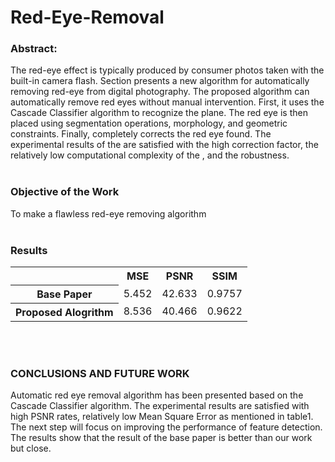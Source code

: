 # Red-Eye-Removal

### Abstract:
The red-eye effect is typically produced by consumer  photos taken with the  built-in camera flash. Section presents a new algorithm for automatically removing red-eye from digital photography. The proposed algorithm can automatically remove red eyes without manual intervention. First, it uses the Cascade Classifier algorithm to recognize the  plane. The red eye is then placed using segmentation operations, morphology, and geometric constraints. Finally,  completely corrects the red eye found. The experimental results of the are satisfied with the high correction factor, the relatively low  computational complexity of the , and the robustness.
<br><br>
### Objective of the Work
To make a flawless red-eye removing algorithm
<br><br>
### Results
<table>
  <tr>
    <th>
    </th>
    <th>
      MSE
    </th>
    <th>
      PSNR
    </th>
    <th>
      SSIM
    </th>
  </tr>
  
  <tr>
    <th>
      Base Paper
    </th>
    <td>
      5.452
    </td>
    <td>
      42.633
    </td>
    <td>
      0.9757
    </td>
  </tr>
  
  <tr>
    <th>
      Proposed Alogrithm
    </th>
    <td>
      8.536
    </td>
    <td>
      40.466
    </td>
    <td>
      0.9622
    </td>
  </tr>
</table>
<br><br>

### CONCLUSIONS AND FUTURE WORK
Automatic red eye removal algorithm has been presented based on the Cascade Classifier algorithm. The experimental results are satisfied with high PSNR rates, relatively low Mean Square Error as mentioned in table1. The next step will focus on improving the performance of feature detection. The results show that the result of the base paper is better than our work but close.

